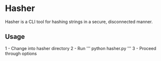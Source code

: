# Hasher
Hasher is a CLI tool for hashing strings in a secure, disconnected manner. 
## Usage
1 - Change into hasher directory 
2 - Run ''' python hasher.py '''
3 - Proceed through options
